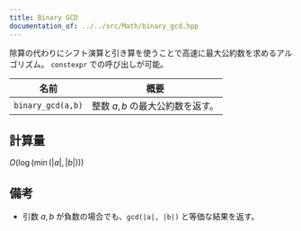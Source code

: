 ```yaml
---
title: Binary GCD
documentation_of: ../../src/Math/binary_gcd.hpp
---
```


除算の代わりにシフト演算と引き算を使うことで高速に最大公約数を求めるアルゴリズム。
`constexpr` での呼び出しが可能。

|名前|概要|
|---|---|
|`binary_gcd(a,b)`| 整数 $a,b$ の最大公約数を返す。|

## 計算量
$O(\log(\min(|a|,|b|)))$

## 備考
- 引数 $a, b$ が負数の場合でも、`gcd(|a|, |b|)` と等価な結果を返す。
